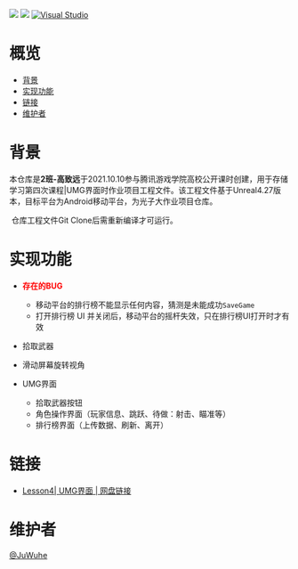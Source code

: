 [![](https://img.shields.io/badge/Author-Insyent-green)](https://insyent.today)	[![](https://img.shields.io/badge/powered%20by-Unreal-blue)](https://github.com/EpicGames/UnrealEngine)	 [![Visual Studio](https://img.shields.io/badge/--6C33AF?logo=visual%20studio)](https://visualstudio.microsoft.com/)

# 概览

- [背景](#背景)
- [实现功能](#实现功能)
- [链接](#网盘链接)
- [维护者](#维护者)

# 背景

​		本仓库是**2班-高致远**于2021.10.10参与腾讯游戏学院高校公开课时创建，用于存储学习第四次课程|UMG界面时作业项目工程文件。该工程文件基于Unreal4.27版本，目标平台为Android移动平台，为光子大作业项目仓库。

​		仓库工程文件Git Clone后需重新编译才可运行。

# 实现功能

- **<font color = "Red">存在的BUG</font>**
  - 移动平台的排行榜不能显示任何内容，猜测是未能成功`SaveGame`
  - 打开排行榜 UI 并关闭后，移动平台的摇杆失效，只在排行榜UI打开时才有效



- 拾取武器
- 滑动屏幕旋转视角
- UMG界面
  - 拾取武器按钮
  - 角色操作界面（玩家信息、跳跃、待做：射击、瞄准等）
  - 排行榜界面（上传数据、刷新、离开）

# 链接

- [Lesson4| UMG界面 | 网盘链接](https://share.weiyun.com/ARsph86I)

# 维护者

[@JuWuhe](https://github.com/JuWuhe)